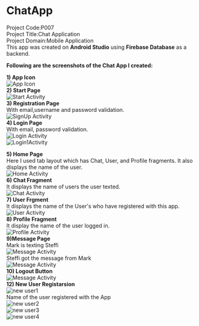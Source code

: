 # ChatApp
Project Code:P007<br/>
Project Title:Chat Application  
Project Domain:Mobile Application  
This app was created on **Android Studio** using **Firebase Database** as a backend.  

  
**Following are the screenshots of the Chat App I created:**  

**1) App Icon**  
![App Icon](https://github.com/steffi08/ChatApp/blob/master/AppImages/Screen_Capture_Img_2616.png)  
**2) Start Page**  
![Start Activity](https://github.com/steffi08/ChatApp/blob/master/AppImages/Screen_Capture_Img_10.png)  
**3) Registration Page**   
With email,username and password validation.  
![SignUp Activity](https://github.com/steffi08/ChatApp/blob/master/AppImages/Screen_Capture_Img_11.png)  
**4) Login Page**  
With email, password validation.  
![Login Activity](https://github.com/steffi08/ChatApp/blob/master/AppImages/Screen_Capture_Img_8842.png)  
![Login1Activity](https://github.com/steffi08/ChatApp/blob/master/AppImages/Screen_Capture_Img_9641.png)  

**5) Home Page**  
Here I used tab layout which has Chat, User, and Profile fragments. It also displays the name of the user.  
![Home Activity](https://github.com/steffi08/ChatApp/blob/master/AppImages/Screen_Capture_Img_7228.png)  
**6) Chat Fragment**    
It displays the name of users the user texted.  
![Chat Activity](https://github.com/steffi08/ChatApp/blob/master/AppImages/Screen_Capture_Img_7228.png)  
**7) User Frgment**  
It displays the name of the User's who have registered with this app.  
![User Activity](https://github.com/steffi08/ChatApp/blob/master/AppImages/Screen_Capture_Img_2290.png)  
**8) Profile Fragment**  
It display the name of the user logged in.    
![Profile Activity](https://github.com/steffi08/ChatApp/blob/master/AppImages/Screen_Capture_Img_8282.png)      
**9)Message Page**  
Mark is texting Steffi   
![Message Activity](https://github.com/steffi08/ChatApp/blob/master/AppImages/Screen_Capture_Img_2435.png)  
Steffi got the message from Mark    
![Message Activity](https://github.com/steffi08/ChatApp/blob/master/AppImages/Screen_Capture_Img_7366.png)  
**10) Logout Button**  
![Message Activity](https://github.com/steffi08/ChatApp/blob/master/AppImages/Screen_Capture_Img_8800.png)  
**12) New User Registarsion**  
![new user1](https://github.com/steffi08/ChatApp/blob/master/AppImages/Screen_Capture_Img_6735.png)  
Name of the user registered with the App  
![new user2](https://github.com/steffi08/ChatApp/blob/master/AppImages/Screen_Capture_Img_7188.png)   
![new user3](https://github.com/steffi08/ChatApp/blob/master/AppImages/Screen_Capture_Img_9681.png)  
![new user4](https://github.com/steffi08/ChatApp/blob/master/AppImages/Screen_Capture_Img_5835.png)  






